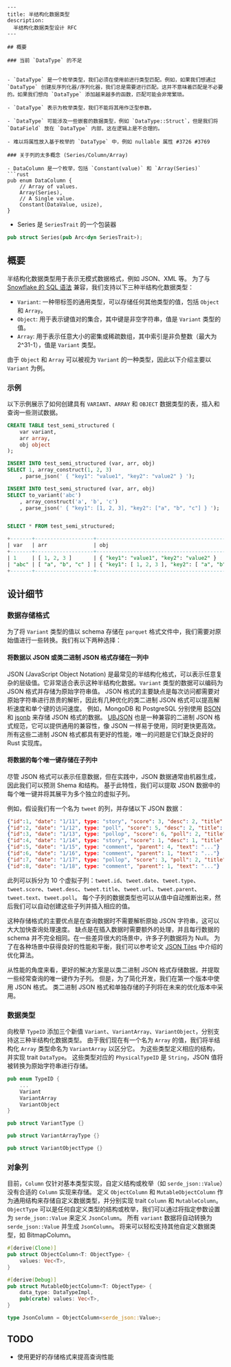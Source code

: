 ```
---
title: 半结构化数据类型
description:
  半结构化数据类型设计 RFC
---

## 概要

### 当前 `DataType` 的不足


- `DataType` 是一个枚举类型，我们必须在使用前进行类型匹配。例如，如果我们想通过 `DataType` 创建反序列化器/序列化器，我们总是需要进行匹配。这并不意味着匹配是不必要的。如果我们想向 `DataType` 添加越来越多的函数，匹配可能会非常繁琐。

- `DataType` 表示为枚举类型，我们不能将其用作泛型参数。

- `DataType` 可能涉及一些嵌套的数据类型，例如 `DataType::Struct`，但是我们将 `DataField` 放在 `DataType` 内部，这在逻辑上是不合理的。

- 难以将属性放入基于枚举的 `DataType` 中，例如 nullable 属性 #3726 #3769

### 关于列的太多概念 (Series/Column/Array)

- DataColumn 是一个枚举，包括 `Constant(value)` 和 `Array(Series)`
```rust
pub enum DataColumn {
    // Array of values.
    Array(Series),
    // A Single value.
    Constant(DataValue, usize),
}
```

- Series 是 `SeriesTrait` 的一个包装器
```rust
pub struct Series(pub Arc<dyn SeriesTrait>);
```

## 概要

半结构化数据类型用于表示无模式数据格式，例如 JSON、XML 等。
为了与 [Snowflake 的 SQL 语法](https://docs.snowflake.com/en/sql-reference/data-types-semistructured.html) 兼容，我们支持以下三种半结构化数据类型：

- `Variant`: 一种带标签的通用类型，可以存储任何其他类型的值，包括 `Object` 和 `Array`。
- `Object`: 用于表示键值对的集合，其中键是非空字符串，值是 `Variant` 类型的值。
- `Array`: 用于表示任意大小的密集或稀疏数组，其中索引是非负整数（最大为 2^31-1），值是 `Variant` 类型。

由于 `Object` 和 `Array` 可以被视为 `Variant` 的一种类型，因此以下介绍主要以 `Variant` 为例。

### 示例

以下示例展示了如何创建具有 `VARIANT`、`ARRAY` 和 `OBJECT` 数据类型的表，插入和查询一些测试数据。

```sql
CREATE TABLE test_semi_structured (
    var variant,
    arr array,
    obj object
);

INSERT INTO test_semi_structured (var, arr, obj)
SELECT 1, array_construct(1, 2, 3)
    , parse_json(' { "key1": "value1", "key2": "value2" } ');

INSERT INTO test_semi_structured (var, arr, obj)
SELECT to_variant('abc')
    , array_construct('a', 'b', 'c')
    , parse_json(' { "key1": [1, 2, 3], "key2": ["a", "b", "c"] } ');


SELECT * FROM test_semi_structured;

+-------+-------------------+----------------------------------------------------+
| var   | arr               | obj                                                |
+-------+-------------------+----------------------------------------------------+
| 1     | [ 1, 2, 3 ]       | { "key1": "value1", "key2": "value2" }             |
| "abc" | [ "a", "b", "c" ] | { "key1": [ 1, 2, 3 ], "key2": [ "a", "b", "c" ] } |
+-------+-------------------+----------------------------------------------------+
```

## 设计细节

### 数据存储格式

为了将 `Variant` 类型的值以 schema 存储在 `parquet` 格式文件中，我们需要对原始值进行一些转换。我们有以下两种选择：

#### 将数据以 JSON 或类二进制 JSON 格式存储在一列中

JSON (JavaScript Object Notation) 是最常见的半结构化格式，可以表示任意复杂的层级值。它非常适合表示这种半结构化数据。`Variant` 类型的数据可以编码为 JSON 格式并存储为原始字符串值。
JSON 格式的主要缺点是每次访问都需要对原始字符串进行昂贵的解析，因此有几种优化的类二进制 JSON 格式可以提高解析速度和单个键的访问速度。
例如，MongoDB 和 PostgreSQL 分别使用 [BSON](https://bsonspec.org/) 和 [jsonb](https://www.postgresql.org/docs/14/datatype-json.html) 来存储 JSON 格式的数据。
[UBJSON](https://ubjson.org/) 也是一种兼容的二进制 JSON 格式规范，它可以提供通用的兼容性，像 JSON 一样易于使用，同时更快更高效。
所有这些二进制 JSON 格式都具有更好的性能，唯一的问题是它们缺乏良好的 Rust 实现库。

#### 将数据的每个唯一键存储在子列中

尽管 JSON 格式可以表示任意数据，但在实践中，JSON 数据通常由机器生成，因此我们可以预测 Shema 和结构。
基于此特性，我们可以提取 JSON 数据中的每个唯一键并将其展平为多个独立的虚拟子列。

例如，假设我们有一个名为 `tweet` 的列，并存储以下 JSON 数据：

```json
{"id":1, "date": "1/11", type: "story", "score": 3, "desc": 2, "title": "...", "url": "..."}
{"id":2, "date": "1/12", type: "poll", "score": 5, "desc": 2, "title": "..."}
{"id":3, "date": "1/13", type: "pollop", "score": 6, "poll": 2, "title": "..."}
{"id":4, "date": "1/14", type: "story", "score": 1, "desc": 1, "title": "...", "url": "..."}
{"id":5, "date": "1/15", type: "comment", "parent": 4, "text": "..."}
{"id":6, "date": "1/16", type: "comment", "parent": 1, "text": "..."}
{"id":7, "date": "1/17", type: "pollop", "score": 3, "poll": 2, "title": "..."}
{"id":8, "date": "1/18", type: "comment", "parent": 1, "text": "..."}
```

此列可以拆分为 10 个虚拟子列：`tweet.id`、`tweet.date`、`tweet.type`、`tweet.score`、`tweet.desc`、`tweet.title`、`tweet.url`、`tweet.parent`、`tweet.text`、`tweet.poll`。
每个子列的数据类型也可以从值中自动推断出来，然后我们可以自动创建这些子列并插入相应的值。

这种存储格式的主要优点是在查询数据时不需要解析原始 JSON 字符串，这可以大大加快查询处理速度。
缺点是在插入数据时需要额外的处理，并且每行数据的 schema 并不完全相同。在一些差异很大的场景中，许多子列数据将为 Null。
为了在各种场景中获得良好的性能和平衡，我们可以参考论文 [JSON Tiles](https://db.in.tum.de/people/sites/durner/papers/json-tiles-sigmod21.pdf) 中介绍的优化算法。

从性能的角度来看，更好的解决方案是以类二进制 JSON 格式存储数据，并提取一些经常查询的唯一键作为子列。
但是，为了简化开发，我们在第一个版本中使用 JSON 格式。
类二进制 JSON 格式和单独存储的子列将在未来的优化版本中采用。

### 数据类型

向枚举 `TypeID` 添加三个新值 `Variant`、`VariantArray`、`VariantObject`，分别支持这三种半结构化数据类型。
由于我们现在有一个名为 `Array` 的值，我们将半结构化 `Array` 类型命名为 `VariantArray` 以区分它。
为这些类型定义相应的结构，并实现 trait `DataType`。
这些类型对应的 `PhysicalTypeID` 是 `String`，JSON 值将被转换为原始字符串进行存储。

```rust
pub enum TypeID {
    ...
    Variant
    VariantArray
    VariantObject
}

pub struct VariantType {}

pub struct VariantArrayType {}

pub struct VariantObjectType {}

```

### 对象列

目前，`Column` 仅针对基本类型实现，自定义结构或枚举（如 `serde_json::Value`）没有合适的 `Column` 实现来存储。
定义 `ObjectColumn` 和 `MutableObjectColumn` 作为通用结构来存储自定义数据类型，并分别实现 trait `Column` 和 `MutableColumn`。
`ObjectType` 可以是任何自定义类型的结构或枚举，我们可以通过将指定参数设置为 `serde_json::Value` 来定义 `JsonColumn`。
所有 `variant` 数据将自动转换为 `serde_json::Value` 并生成 `JsonColumn`。
将来可以轻松支持其他自定义数据类型，如 BitmapColumn。

```rust
#[derive(Clone)]
pub struct ObjectColumn<T: ObjectType> {
    values: Vec<T>,
}

#[derive(Debug)]
pub struct MutableObjectColumn<T: ObjectType> {
    data_type: DataTypeImpl,
    pub(crate) values: Vec<T>,
}

type JsonColumn = ObjectColumn<serde_json::Value>;

```

## TODO

- 使用更好的存储格式来提高查询性能
```